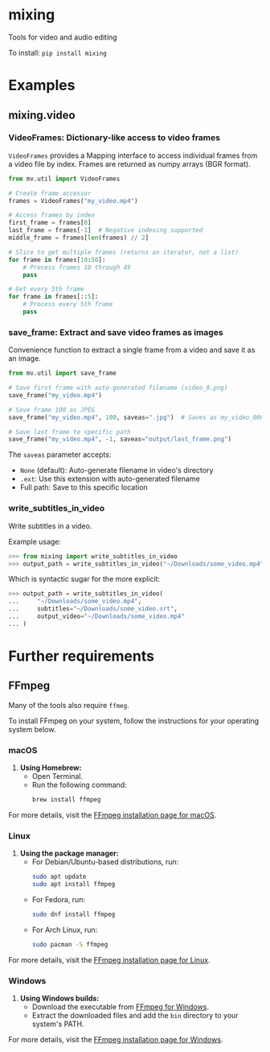 
# mixing
Tools for video and audio editing


To install:	```pip install mixing```


# Examples

## mixing.video

### VideoFrames: Dictionary-like access to video frames

`VideoFrames` provides a Mapping interface to access individual frames from a video file by index. Frames are returned as numpy arrays (BGR format).

```python
from mv.util import VideoFrames

# Create frame accessor
frames = VideoFrames("my_video.mp4")

# Access frames by index
first_frame = frames[0]
last_frame = frames[-1]  # Negative indexing supported
middle_frame = frames[len(frames) // 2]

# Slice to get multiple frames (returns an iterator, not a list)
for frame in frames[10:50]:
    # Process frames 10 through 49
    pass

# Get every 5th frame
for frame in frames[::5]:
    # Process every 5th frame
    pass
```

### save_frame: Extract and save video frames as images

Convenience function to extract a single frame from a video and save it as an image.

```python
from mv.util import save_frame

# Save first frame with auto-generated filename (video_0.png)
save_frame("my_video.mp4")

# Save frame 100 as JPEG
save_frame("my_video.mp4", 100, saveas=".jpg")  # Saves as my_video_000100.jpg

# Save last frame to specific path
save_frame("my_video.mp4", -1, saveas="output/last_frame.png")

```

The `saveas` parameter accepts:
- `None` (default): Auto-generate filename in video's directory
- `.ext`: Use this extension with auto-generated filename
- Full path: Save to this specific location

### write_subtitles_in_video


Write subtitles in a video.

Example usage:

```python
>>> from mixing import write_subtitles_in_video
>>> output_path = write_subtitles_in_video("~/Downloads/some_video.mp4") 
```

Which is syntactic sugar for the more explicit:

```python
>>> output_path = write_subtitles_in_video(
...     "~/Downloads/some_video.mp4", 
...     subtitles="~/Downloads/some_video.srt",
...     output_video="~/Downloads/some_video.mp4"
... )  
```


# Further requirements

## FFmpeg

Many of the tools also require `ffmeg`. 

To install FFmpeg on your system, follow the instructions for your operating system below.

### macOS

1. **Using Homebrew:**
   - Open Terminal.
   - Run the following command:
     ```bash
     brew install ffmpeg
     ```

For more details, visit the [FFmpeg installation page for macOS](https://ffmpeg.org/download.html#build-mac).

### Linux

1. **Using the package manager:**
   - For Debian/Ubuntu-based distributions, run:
     ```bash
     sudo apt update
     sudo apt install ffmpeg
     ```
   - For Fedora, run:
     ```bash
     sudo dnf install ffmpeg
     ```
   - For Arch Linux, run:
     ```bash
     sudo pacman -S ffmpeg
     ```

For more details, visit the [FFmpeg installation page for Linux](https://ffmpeg.org/download.html#build-linux).

### Windows

1. **Using Windows builds:**
   - Download the executable from [FFmpeg for Windows](https://ffmpeg.org/download.html#build-windows).
   - Extract the downloaded files and add the `bin` directory to your system's PATH.

For more details, visit the [FFmpeg installation page for Windows](https://ffmpeg.org/download.html#build-windows).
